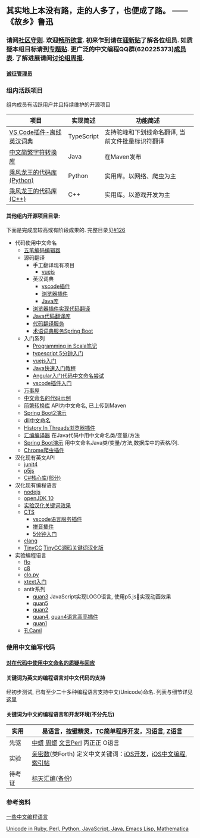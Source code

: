 ## 其实地上本没有路，走的人多了，也便成了路。 —— 《故乡》鲁迅

### 请阅[社区守则](CODE_OF_CONDUCT.md). 欢迎[畅所欲言](https://github.com/program-in-chinese/overview/issues). 初来乍到请在[迎新贴](https://github.com/program-in-chinese/overview/issues/2)了解各位组员. 如质疑本组目标请到[专题贴](https://github.com/program-in-chinese/overview/issues/44). 更广泛的中文编程QQ群(620225373)[成员表](qq群/成员表.md). 了解进展请阅[讨论组周报](https://github.com/program-in-chinese/team_website/blob/master/docs/%E8%AE%A8%E8%AE%BA%E7%BB%84%E5%91%A8%E6%8A%A5.md).

#### [诚征管理员](https://github.com/program-in-chinese/overview/issues/38)

### 组内活跃项目
组内成员有活跃用户并且持续维护的开源项目

| 项目 | 实现简述 | 功能简述 |
| ------------- | ------------- | ------------- |
| [VS Code插件-离线英汉词典](https://github.com/program-in-chinese/vscode_english_chinese_dictionary) | TypeScript | 支持驼峰和下划线命名翻译, 当前文件批量标识符翻译 |
| [中文简繁字符转换库](https://github.com/program-in-chinese/zhconverter) | Java | 在Maven发布 |
| [乘风龙王的代码库(Python)](https://github.com/cflw/cflw_py) | Python | 实用库。以网络、爬虫为主 |
| [乘风龙王的代码库(C++)](https://github.com/cflw/cflw_cpp) | C++ | 实用库。以游戏开发为主 |

#### 其他组内开源项目目录:

下面是完成度较高或有阶段成果的. 完整目录见[#126](https://github.com/program-in-chinese/overview/issues/126)
- 代码使用中文命名
  - [五笔编码编辑器](https://github.com/program-in-chinese/wubi_code_editor)
  - 源码翻译
    - 手工翻译现有项目
      - [vuejs](https://github.com/program-in-chinese/vue/tree/translate-source)
    - 英汉词典
      - [vscode插件](https://github.com/program-in-chinese/vscode_english_chinese_dictionary)
      - [浏览器插件](https://github.com/program-in-chinese/webextension_english_chinese_dictionary)
      - [Java库](https://github.com/program-in-chinese/english-chinese-dictionary)
    - [浏览器插件实现代码翻译](https://github.com/program-in-chinese/webextension_github_code_translator)
    - [Java代码翻译库](https://github.com/program-in-chinese/java_code_translator)
    - [代码翻译服务](https://github.com/program-in-chinese/code_translator_service)
    - [术语词典服务Spring Boot](https://github.com/program-in-chinese/programming_term_dictionary)
  - 入门系列
    - [Programming in Scala笔记](https://github.com/program-in-chinese/Programming_in_Scala_study_notes_zh)
    - [typescript 5分钟入门](https://github.com/program-in-chinese/typescript_in_5_min_zh)
    - [vuejs入门](https://github.com/program-in-chinese/vuejs_guide_zh)
    - [Java快速入门教程](https://github.com/program-in-chinese/java_in_hours_chn)
    - [Angular入门代码中文命名尝试](https://github.com/program-in-chinese/angular_official_tutorial_zh)
    - [vscode插件入门](https://github.com/program-in-chinese/vscode_helloWorld)
  - [万事屋](https://github.com/program-in-chinese/house_of_10000_business)
  - [中文命名的代码示例](https://github.com/program-in-chinese/study)
  - [简繁转换库](https://github.com/program-in-chinese/zhconverter) API为中文命名, 已上传到Maven
  - [Spring Boot2演示](https://github.com/program-in-chinese/spring_boot_hello_zh)
  - [dll中文命名](https://github.com/program-in-chinese/MathLibraryAndClient_with_API_in_Chinese)
  - [History In Threads浏览器插件](https://github.com/program-in-chinese/HistoryInThreads_WebExtension)
  - [汇编编译器](https://github.com/program-in-chinese/assembler-in-chinese-experiment) 在Java代码中用中文命名类/变量/方法
  - [Spring Boot演示](https://github.com/program-in-chinese/jinxiaocun) 用中文命名Java类/变量/方法,数据库中的表格/列.
  - [Chrome爬虫插件](https://github.com/program-in-chinese/ChromeCrawlerWildSpider)
- 汉化现有英文API
  - [junit4](https://github.com/program-in-chinese/junit4_in_chinese)
  - [p5js](https://github.com/program-in-chinese/p5js_in_chinese)
  - [C#核心库(部分)](https://github.com/program-in-chinese/HuanXiang)
- 汉化现有编程语言
  - [nodejs](https://github.com/program-in-chinese/zwnode)
  - [openJDK 10](https://github.com/program-in-chinese/cn_jdk10)
  - [实验汉化关键词效果](https://github.com/program-in-chinese/demo_keyword_design_by_code)
  - [CTS](https://github.com/program-in-chinese/CTS)
    - [vscode语言服务插件](https://github.com/program-in-chinese/vsc_cts)
    - [拼音插件](https://github.com/program-in-chinese/vscpinyin)
    - [5分钟入门](https://github.com/program-in-chinese/cts_in_5_min)
  - [clang](https://github.com/program-in-chinese/cnlang)
  - [TinyCC](https://github.com/program-in-chinese/tinycc_cn) [TinyCC源码关键词汉化版](https://github.com/program-in-chinese/tinycc_zh)
- 实验编程语言
  - [flo](https://github.com/program-in-chinese/flo)
  - [c8](https://github.com/program-in-chinese/C8)
  - [clo.py](https://github.com/program-in-chinese/clo.py)
  - [xtext入门](https://github.com/program-in-chinese/xtext_tutorial_15_min_zh)
  - antlr系列
    - [quan3](https://github.com/program-in-chinese/quan3) JavaScript实现LOGO语言, 使用p5.js实现动画效果
    - [quan5](https://github.com/program-in-chinese/quan5)
    - [quan2](https://github.com/program-in-chinese/quan2)
    - [quan4](https://github.com/program-in-chinese/quan4), [quan4语言高亮插件](https://github.com/program-in-chinese/quan4-highlighter)
    - [quan1](https://github.com/program-in-chinese/quan1)
  - [孔Caml](https://github.com/program-in-chinese/CoCaml)

### 使用中文编写代码

#### [对在代码中使用中文命名的质疑与回应](https://github.com/program-in-chinese/team_website/blob/master/docs/_posts/2017-10-27-%E5%AF%B9%E5%9C%A8%E4%BB%A3%E7%A0%81%E4%B8%AD%E4%BD%BF%E7%94%A8%E4%B8%AD%E6%96%87%E5%91%BD%E5%90%8D%E7%9A%84%E8%B4%A8%E7%96%91%E4%B8%8E%E5%9B%9E%E5%BA%94.markdown)

#### 关键词为英文的编程语言对中文代码的支持

经初步测试, 已有至少二十多种编程语言支持中文(Unicode)命名. 列表与细节详见[这里](https://github.com/program-in-chinese/team_website/blob/master/docs/_posts/2017-10-23-%E5%9C%A8%E4%B8%8D%E5%90%8C%E7%BC%96%E7%A8%8B%E8%AF%AD%E8%A8%80%E4%B8%AD%E4%BD%BF%E7%94%A8%E4%B8%AD%E6%96%87%E5%91%BD%E5%90%8D.markdown)

#### 关键词为中文的编程语言和开发环境(不分先后)

| 实用 | [易语言](http://www.dywt.com.cn/)，[按键精灵](http://www.anjian.com/)，[TC简单程序开发](http://www1.tyuyan.net/)，[习语言](http://blog.163.com/xiyuyan@yeah/), [Z语言](http://www.zyuyan.org/) |
| ------------- | ------------- |
| 先驱 | [中蟒](http://www.chinesepython.org/) [周蟒](https://code.google.com/archive/p/zhpy/) [文言Perl](https://github.com/audreyt/lingua-sinica-perlyuyan) 丙正正 O语言 |
| 实验 | [亲密数](http://www.qinmishu.org/article/rmd/mylangwhirlwindintro.html)(类Forth) 定义中文关键词：[iOS开发](https://github.com/uxyheaven/yi-ios)，[iOS中文编程](https://github.com/xueyongwei/ePlus), [索引帖](https://github.com/program-in-chinese/overview/issues/25) |
| 待考证 | [标天汇编](http://www.onlinedown.net/soft/50298.htm)([备份](http://www.jgegd.com/biaotian/btasm/btasm.zip)) |

### 参考资料
[一些中文编程语言](http://www.raychase.net/758)

[Unicode in Ruby, Perl, Python, JavaScript, Java, Emacs Lisp, Mathematica](http://xahlee.info/comp/unicode_support_ruby_python_elisp.html)
